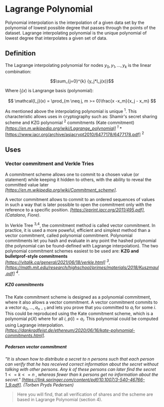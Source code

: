 # Lagrange Polynomial

Polynomial interpolation is the interpolation of a given data set by the polynomial of lowest possible degree that passes through the points of the dataset.
Lagrange interpolating polynomial is the unique polynomial of lowest degree that interpolates a given set of data.

## Definition

The Lagrange interpolating polynomial for nodes ${y_0, y_1, ..., y_k}$ is the linear combination:

$$\sum_{j=0}^{k} {y_j*l_j(x)}$$

Where $l_j(x)$ is Langrange basis (polynomial): 
 
$$
\mathcal{l_j}(x) = \prod_{m \neq j, m >= 0}\frac{x -x_m}{x_j - x_m}
$$

As mentioned above the interpolating polynomial is unique <sup>1</sup>. This characteristic allows uses in cryptography such as: Shamir's secret sharing scheme and KZG polynomial <sup>2</sup> commitments (Kate commitment) *[https://en.m.wikipedia.org/wiki/Lagrange_polynomial] <sup>1</sup>* *[https://www.iacr.org/archive/asiacrypt2010/6477178/6477178.pdf] <sup>2</sup>

## Uses

### Vector commitment and Verkle Tries

A commitment scheme allows one to commit to a chosen value (or statement) while keeping it hidden to others, with the ability to reveal the committed value later *[https://en.m.wikipedia.org/wiki/Commitment_scheme]*.

A vector commitment allows to commit to an ordered sequences of values in such a way that is later possible to open the commitment only with the reference to a specific position. *[https://eprint.iacr.org/2011/495.pdf], (Catalano, Fiore)*.

In Verkle Tree <sup>3,4</sup>, the commitment method is called vector commitment. In practice, it is used a more poweful, efficient and simplest method than a vector commitment, called polynomial commitment. Polynomial commitments let you hash and evaluate in any point the hashed polynomial (the polynomial can be found-defined with Lagrange interpolation). The two polynomial commitment schemes easiest to be used are: **KZG and bulletprof-style commitments** *[https://vitalik.ca/general/2021/06/18/verkle.html] <sup>3</sup>*, *[https://math.mit.edu/research/highschool/primes/materials/2018/Kuszmaul.pdf] <sup>4</sup>*.

##### KZG commitments

The Kate commitment scheme is designed as a polynomial commitment, where it also allows a vector commitment. A vector commitment commits to a vector $a_0,...,a_{n-1}$ and lets you prove that you committed to $a_i$ for some $i$. This could be reproduced using the Kate commitment scheme, which is a polynomial $p(X)$ where for all $i$, $p(i)= a_i$. This polynomial could be computed using Lagrange interpolation. *[https://dankradfeist.de/ethereum/2020/06/16/kate-polynomial-commitments.html].*


##### Pedersen vector commitment

*"It is shown how to distribute a secret to n persons such that each person can verify that he has received correct information about the secret without talking with other persons. Any* $k$ *of these persons can later find the secret* $1<=k<=n$ , *whereas fewer than* $k$ *persons get no information about the secret."*
*[https://link.springer.com/content/pdf/10.1007/3-540-46766-1_9.pdf]. (Torben Pryds Pedersen)*


> Here you will find, that all verification of shares and the scheme are based in Lagrange Polynomial (section 4).







